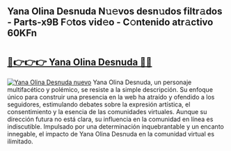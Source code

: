 ## Yana Olina Desnuda N𝚞𝚎vos desn𝚞dos filtr𝚊dos - Parts-x9B F𝚘tos vid𝚎o - C𝚘ntenido atr𝚊ctivo 60KFn

# <h2><a href="http://mb6xks.tromn.icu/?c=Yana+Olina+Desnuda">🔗👉👉👉 Yana Olina Desnuda 🔗🔗</a></h2>

[![Yana Olina Desnuda nuevo](https://i.imgur.com/pEAQMta.gif)](http://mb6xks.tromn.icu/?c=Yana+Olina+Desnuda)
Yana Olina Desnuda, un personaje multifacético y polémico, se resiste a la simple descripción. Su enfoque único para construir una presencia en la web ha atraído y ofendido a los seguidores, estimulando debates sobre la expresión artística, el consentimiento y la esencia de las comunidades virtuales. Aunque su dirección futura no está clara, su influencia en la comunidad en línea es indiscutible. Impulsado por una determinación inquebrantable y un encanto innegable, el impacto de Yana Olina Desnuda en la comunidad virtual es ilimitado.
